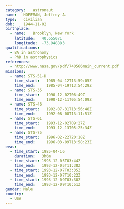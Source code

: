 ```yaml
---
category:	astronaut
name:	HOFFMAN, Jeffrey A.
type:	civilian
dob:	1944-11-02
birthplace:
  - name:	Brooklyn, New York
    latitude:	40.655071
    longitude:	-73.948883
qualifications:
  - BA in astronomy
  - PhD in astrophysics
references:
  - http://www.nasa.gov/pdf/740566main_current.pdf
missions:
  - name: STS-51-D
    time_start:   1985-04-12T13:59:05Z
    time_end:     1985-04-19T13:54:29Z
  - name: STS-35
    time_start:   1990-12-02T06:49Z
    time_end:     1990-12-11T05:54:09Z
  - name: STS-46
    time_start:   1992-07-31T13:56:48Z
    time_end:     1992-08-08T13:11:51Z
  - name: STS-61
    time_start:   1993-12-02T09:27Z
    time_end:     1993-12-13T05:25:34Z
  - name: STS-75
    time_start:   1996-02-22T20:18Z
    time_end:     1996-03-09T13:58:23Z
evas:
  - time_start: 1985-04-16
    duration:   3h6m
  - time_start: 1993-12-05T03:44Z
    time_end:   1993-12-05T11:38Z
  - time_start: 1993-12-07T03:35Z
    time_end:   1993-12-07T10:22Z
  - time_start: 1993-12-09T03:30Z
    time_end:   1993-12-09T10:51Z
gender:	Male
country:
  - USA
---
```

